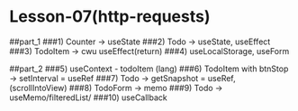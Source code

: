 # Lesson-07(http-requests)

##part_1
###1) Counter -> useState
###2) Todo -> useState, useEffect
###3) TodoItem -> cwu useEffect(return)
###4) useLocalStorage, useForm

##part_2
###5) useContext - todoItem (lang)
###6) TodoItem with btnStop -> setInterval = useRef
###7) Todo -> getSnapshot = useRef, (scrollIntoView)
###8) TodoForm -> memo
###9) Todo -> useMemo/filteredList/
###10) useCallback
